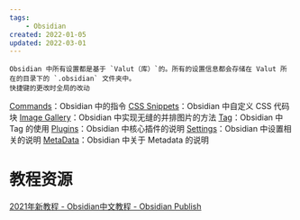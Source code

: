 ```yaml
---
tags:
    - Obsidian
created: 2022-01-05
updated: 2022-03-01
---
```



```ad-note
Obsidian 中所有设置都是基于 `Valut（库）`的。所有的设置信息都会存储在 Valut 所在的目录下的 `.obsidian` 文件夹中。
快捷键的更改时全局的改动
```

[Commands](Tools/Obsidian/Commands.md)：Obsidian 中的指令
[CSS Snippets](Tools/Obsidian/CSS%20Snippets.md)：Obsidian 中自定义 CSS 代码块
[Image Gallery](Tools/Obsidian/Image%20Gallery.md)：Obsidian 中实现无缝的并排图片的方法
[Tag](Tools/Obsidian/Tag.md)：Obsidian 中 Tag 的使用
[Plugins](Tools/Obsidian/Plugins.md)：Obsidian 中核心插件的说明
[Settings](Tools/Obsidian/Settings.md)：Obsidian 中设置相关的说明
[MetaData](Tools/Obsidian/MetaData.md)：Obsidian 中关于 Metadata 的说明

# 教程资源

[2021年新教程 - Obsidian中文教程 - Obsidian Publish](https://publish.obsidian.md/chinesehelp/01+2021%E6%96%B0%E6%95%99%E7%A8%8B/2021%E5%B9%B4%E6%96%B0%E6%95%99%E7%A8%8B)